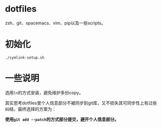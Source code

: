 # dotfiles
zsh、git、spacemacs、vim、pip以及一些scripts。

# 初始化
```shell
./symlink-setup.sh
```

# 一些说明
选用`ln`的方式安装，避免维护多份copy。

其实思考dotfiles里个人信息部分不被同步到git库，又不损失其可同步性上有过些纠结，最终选择的方案为：

**使用`git add --patch`的方式部分提交，避开个人信息部分。**

